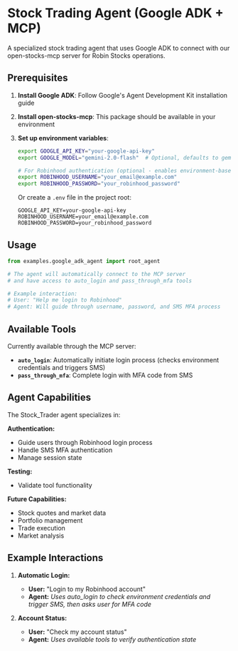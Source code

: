 # Stock Trading Agent (Google ADK + MCP)

A specialized stock trading agent that uses Google ADK to connect with our open-stocks-mcp server for Robin Stocks operations.

## Prerequisites

1. **Install Google ADK**: Follow Google's Agent Development Kit installation guide
2. **Install open-stocks-mcp**: This package should be available in your environment
3. **Set up environment variables**:
   ```bash
   export GOOGLE_API_KEY="your-google-api-key"
   export GOOGLE_MODEL="gemini-2.0-flash"  # Optional, defaults to gemini-2.0-flash
   
   # For Robinhood authentication (optional - enables environment-based login)
   export ROBINHOOD_USERNAME="your_email@example.com"
   export ROBINHOOD_PASSWORD="your_robinhood_password"
   ```

   Or create a `.env` file in the project root:
   ```
   GOOGLE_API_KEY=your-google-api-key
   ROBINHOOD_USERNAME=your_email@example.com
   ROBINHOOD_PASSWORD=your_robinhood_password
   ```

## Usage

```python
from examples.google_adk_agent import root_agent

# The agent will automatically connect to the MCP server
# and have access to auto_login and pass_through_mfa tools

# Example interaction:
# User: "Help me login to Robinhood"
# Agent: Will guide through username, password, and SMS MFA process
```

## Available Tools

Currently available through the MCP server:

- **`auto_login`**: Automatically initiate login process (checks environment credentials and triggers SMS)
- **`pass_through_mfa`**: Complete login with MFA code from SMS

## Agent Capabilities

The Stock_Trader agent specializes in:

**Authentication:**
- Guide users through Robinhood login process
- Handle SMS MFA authentication
- Manage session state

**Testing:**
- Validate tool functionality

**Future Capabilities:**
- Stock quotes and market data
- Portfolio management
- Trade execution
- Market analysis

## Example Interactions

1. **Automatic Login:**
   - **User:** "Login to my Robinhood account"
   - **Agent:** *Uses auto_login to check environment credentials and trigger SMS, then asks user for MFA code*

2. **Account Status:**
   - **User:** "Check my account status"
   - **Agent:** *Uses available tools to verify authentication state*
